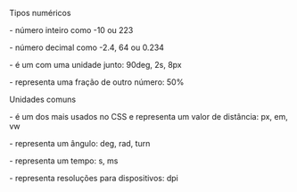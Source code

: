 Tipos numéricos

<integer> - número inteiro como -10 ou 223

<number> - número decimal como -2.4, 64 ou 0.234

<dimension> - é um <number> com uma unidade junto: 90deg, 2s, 8px

<percentage> - representa uma fração de outro número: 50%

Unidades comuns

<length> - é um dos mais usados no CSS e representa um valor de distância: px, em, vw

<angle> - representa um ângulo: deg, rad, turn

<time> - representa um tempo: s, ms

<resolution> - representa resoluções para dispositivos: dpi